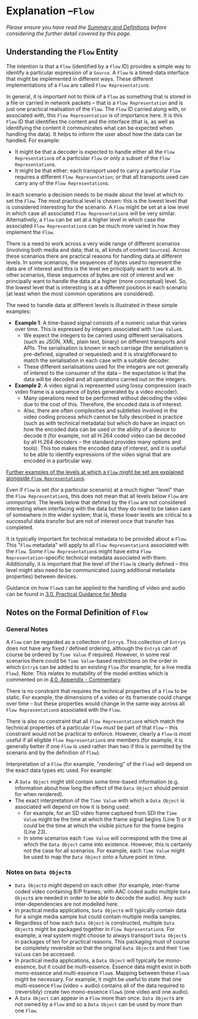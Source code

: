 # Explanation &ndash;`Flow`

*Please ensure you have read the [Summary and Definitions](2.1.%20Summary%20and%20Definitions.md) before considering the further detail covered by this page.*

## Understanding the `Flow` Entity

The intention is that a `Flow` (identified by a `Flow` ID) provides a simple way to identify a particular expression of a `Source`. A `Flow` is a timed-data interface that might be implemented in different ways. These different implementations of a `Flow` are called `Flow Representation`s.

In general, it is important not to think of a `Flow` as something that is stored in a file or carried in network packets &ndash; that is a `Flow Representation` and is just one practical realisation of the `Flow`. The `Flow` ID carried along with, or associated with, this `Flow Representation` is of importance here. It is this `Flow` ID that identifies the content and the interface (that is, as well as identifying the content it communicates what can be expected when handling the data). It helps to inform the user about how the data can be handled. For example:

* It might be that a decoder is expected to handle either all the `Flow Representation`s of a particular `Flow` or only a subset of the `Flow Representation`s.
* It might be that either: each transport used to carry a particular `Flow` requires a different `Flow Representation`; or that all transports used can carry any of the `Flow Representation`s.

In each scenario a decision needs to be made about the level at which to set the `Flow`. The most practical level is chosen: this is the lowest level that is considered interesting for the scenario. A `Flow` might be set at a low level in which case all associated `Flow Representation`s will be very similar. Alternatively, a `Flow` can be set at a higher level in which case the associated `Flow Representation`s can be much more varied in how they implement the `Flow`.

There is a need to work across a very wide range of different scenarios (involving both media and data; that is, all kinds of content `Source`s). Across these scenarios there are practical reasons for handling data at different levels. In some scenarios, the sequences of bytes used to represent the data are of interest and this is the level we principally want to work at. In other scenarios, these sequences of bytes are not of interest and we principally want to handle the data at a higher (more conceptual) level. So, the lowest level that is interesting is at a different position in each scenario (at least when the most common operations are considered).

The need to handle data at different levels is illustrated in these simple examples:

* **Example 1**: A time-based signal consists of a numeric value that varies over time. This is expressed by integers associated with `Time Value`s.
   * We expect the integers to be carried using different serialisations (such as JSON, XML, plain text, binary) on different transports and APIs. The serialisation is known in each carriage (the serialisation is pre-defined, signalled or requested) and it is straightforward to match the serialisation in each case with a suitable decoder.
   * These different serialisations used for the integers are not generally of interest to the consumer of the data &ndash; the expectation is that the data will be decoded and all operations carried out on the integers.
* **Example 2**: A video signal is represented using lossy compression (each video frame is a sequence of bytes generated by a video encoder).
   * Many operations need to be performed without decoding the video due to the cost of this. Therefore, the encoded data is of interest.
   * Also, there are often complexities and subtleties involved in the video coding process which cannot be fully described in practice (such as with technical metadata) but which do have an impact on how the encoded data can be used or the ability of a device to decode it (for example, not all H.264 coded video can be decoded by all H.264 decoders &ndash; the standard provides many options and tools). This too makes the encoded data of interest, and it is useful to be able to identify expressions of the video signal that are encoded in a particular way.

[Further examples of the levels at which a `Flow` might be set are explained alongside `Flow Representation`s](2.4.%20Explanation%20-%20Flow%20Representation.md#examples-of-flow-representations).

Even if `Flow` is set (for a particular scenario) at a much higher "level" than the `Flow Representation`s, this does not mean that all levels below `Flow` are unimportant. The levels below that defined by the `Flow` are not considered interesting when interfacing with the data but they do need to be taken care of somewhere in the wider system; that is, these lower levels are critical to a successful data transfer but are not of interest once that transfer has completed.

It is typically important for technical metadata to be provided about a `Flow`. This "`Flow` metadata" will apply to all `Flow Representation`s associated with the `Flow`. Some `Flow Representation`s might have extra `Flow Representation`-specific technical metadata associated with them. Additionally, it is important that the level of the `Flow` is clearly defined &ndash; this level might also need to be communicated (using additional metadata properties) between devices.

Guidance on how `Flow`s can be applied to the handling of video and audio can be found in [3.0. Practical Guidance for Media](3.0.%20Practical%20Guidance%20for%20Media.md)

## Notes on the Formal Definition of `Flow`

### General Notes

A `Flow` can be regarded as a collection of `Entry`s. This collection of `Entry`s does not have any fixed / defined ordering, although the `Entry`s can of course be ordered by `Time Value` if required. However, in some real scenarios there could be `Time Value`-based restrictions on the order in which `Entry`s can be added to an existing `Flow` (for example, for a live media `Flow`). Note: This relates to mutability of the model entities which is commented on in [4.0. Appendix - Commentary](4.0.%20Appendix%20-%20Commentary.md#further-work).

There is no constraint that requires the technical properties of a `Flow` to be static. For example, the dimensions of a video or its framerate could change over time &ndash; but these properties would change in the same way across all `Flow Representation`s associated with the `Flow`.

There is also no constraint that all `Flow Representation`s which match the technical properties of a particular `Flow` _must_ be part of that `Flow` &ndash; this constraint would not be practical to enforce. However, clearly a `Flow` is most useful if all eligible `Flow Representation`s *are* members (for example, it is generally better if one `Flow` is used rather than two if this is permitted by the scenario and by the definition of `Flow`).

Interpretation of a `Flow` (for example, "rendering" of the `Flow`)  will depend on the exact data types etc used. For example:

* A `Data Object` might still contain some time-based information (e.g. information about how long the effect of the `Data Object` should persist for when rendered).
* The exact interpretation of the `Time Value` with which a `Data Object` is associated will depend on how it is being used:
  * For example, for an SD video frame captured from SDI the `Time Value` might be the time at which the frame signal begins (Line 1) or it could be the time at which the visible picture for the frame begins (Line 23).
  * In some scenarios each `Time Value` will correspond with the time at which the `Data Object` came into existence. However, this is certainly not the case for all scenarios. For example, each `Time Value` might be used to map the `Data Object` onto a future point in time.

### Notes on `Data Object`s

* `Data Object`s might depend on each other (for example, inter-frame coded video containing B/P frames; with AAC coded audio multiple `Data Object`s are needed in order to be able to decode the audio). Any such inter-dependencies are not modelled here.
* In practical media applications, `Data Object`s will typically contain data for a single media sample but could contain multiple media samples.
* Regardless of how each `Data Object` is constructed, multiple `Data Object`s might be packaged together in `Flow Representation`s. For example, a real system might choose to always transport `Data Object`s in packages of ten for practical reasons. This packaging must of course be completely reversible so that the original `Data Object`s and their `Time Value`s can be accessed.
* In practical media applications, a `Data Object` will typically be mono-essence, but it could be multi-essence. Essence data might exist in both mono-essence and multi-essence `Flow`s. Mapping between these `Flow`s might be necessary. For example, it might be useful to state that one multi-essence `Flow` (video + audio) contains all of the data required to (reversibly) create two mono-essence `Flow`s (one video and one audio).
* A `Data Object` can appear in a `Flow` more than once. `Data Object`s are not owned by a `Flow` and so a `Data Object` can be used by more than one `Flow`.

